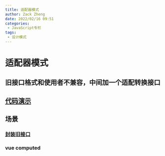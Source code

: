 ```yaml
---
title: 适配器模式
author: Zack Zheng
date: 2022/02/16 09:51
categories:
 - JavaScript专栏
tags:
 - 设计模式
---
```



# 适配器模式

##  旧接口格式和使用者不兼容，中间加一个适配转换接口

## [代码演示](https://github.com/zack-xy/try-projects/blob/main/learn-design-mode/src/%E9%80%82%E9%85%8D%E5%99%A8%E6%A8%A1%E5%BC%8F.ts)

##  场景

### [封装旧接口](https://github.com/zack-xy/try-projects/blob/main/learn-design-mode/src/%E9%80%82%E9%85%8D%E5%99%A8-%E5%B0%81%E8%A3%85%E6%97%A7%E6%8E%A5%E5%8F%A3%E7%9A%84%E4%BE%8B%E5%AD%90.ts)

### vue computed


